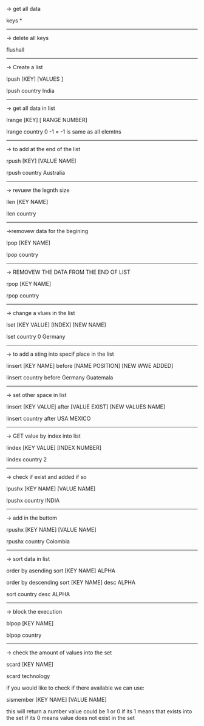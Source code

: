 -> get all data

keys * 

---
-> delete all keys

flushall

---
-> Create a list

lpush [KEY] [VALUES ]

lpush country India

---
-> get all data in list

lrange [KEY] [ RANGE NUMBER]

lrange country 0 -1      = -1 is same as all elemtns

---
-> to add at the end of the list

rpush [KEY] [VALUE NAME]

rpush country Australia

---
-> revuew the legnth size

llen [KEY NAME]

llen country

---
->removew data for the begining

lpop [KEY NAME]

lpop country

---
-> REMOVEW THE DATA FROM THE END OF LIST

rpop [KEY NAME]

rpop country

---
-> change a vlues in the list

lset [KEY VALUE] [INDEX] [NEW NAME]

lset country 0 Germany

---
-> to add a sting into specif place in the list

linsert [KEY NAME] before [NAME POSITION] [NEW WWE ADDED]

linsert country before Germany Guatemala

---
-> set other space in list

linsert [KEY VALUE] after [VALUE EXIST] [NEW VALUES NAME]

linsert country after USA  MEXICO

---
-> GET value by index into list

lindex [KEY VALUE] [INDEX NUMBER]

lindex country 2

---
-> check if exist and added if so

lpushx [KEY NAME] [VALUE NAME]

lpushx country INDIA

---
-> add in the buttom

rpushx [KEY NAME] [VALUE NAME]

rpushx country Colombia

---
-> sort data in list

order by asending
sort [KEY NAME] ALPHA 

order by descending
sort [KEY NAME] desc ALPHA

sort country desc ALPHA

---
-> block the execution 

blpop [KEY NAME]

blpop country

---
-> check the amount of values into the set

scard [KEY NAME]

scard technology

if you would like to check if there available 
we can use:

sismember [KEY NAME] [VALUE NAME]

this will return a number value could be 1 or 0
if its 1 means that exists into the set
if its 0 means value does not exist in the set
